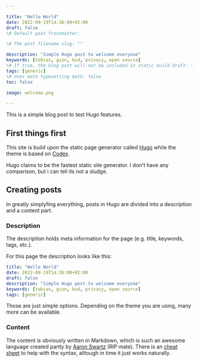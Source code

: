 ```yaml
---

title: "Hello World"  
date: 2022-09-19T14:36:00+02:00  
draft: false  
\# Default post frontmatter:

\# The post filename slug: ""

description: "Simple Hugo post to welcome everyone"  
keywords: [tobias, gion, bsd, privacy, open source]  
\# If true, the blog post will not be included in static build draft: true  
tags: [generic]  
\# Uses math typesetting math: false  
toc: false

image: welcome.png

---
```


This is a simple blog post to test Hugo features.

## First things first

This site is build upon the static page generator called [Hugo](https://gohugo.io/) while the theme is based on [Codex](https://github.com/jakewies/hugo-theme-codex).

Hugo claims to be the fastest static site generator. I don't have any comparison, but i can tell its not a sludge.

## Creating posts

In greatly simplyfing everything, posts in Hugo are divided into a description and a content part.

### Description

The description holds meta information for the page (e.g. title, keywords, tags, etc.).

For this page the description looks like this:

```yaml
title: "Hello World"
date: 2022-09-19T14:36:00+02:00
draft: false
description: "Simple Hugo post to welcome everyone"
keywords: [tobias, gion, bsd, privacy, open source]
tags: [generic]
```

Those are just simple options. Depending on the theme you are using, many more can be available.

### Content

The content is obviously written in Markdown, which is such an awesome language created partly by [Aaron Swartz](https://en.wikipedia.org/wiki/Aaron_Swartz) (RIP mate). There is an [cheat sheet](https://www.markdownguide.org/cheat-sheet/) to help with the syntax, alltough in time it just works naturally.

## 